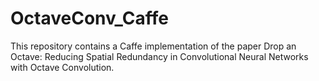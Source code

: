 # OctaveConv_Caffe
This repository contains a Caffe implementation of the paper Drop an Octave: Reducing Spatial Redundancy in Convolutional Neural Networks with Octave Convolution.
